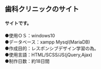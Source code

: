 ## 歯科クリニックのサイト  
  
#### サイトです。  
●使用ＯＳ：windows10  
●データベース：xampp Mysql(MariaDB)  
●作成目的：レスポンシブデザイン学習の為。  
●使用言語：HTML/SCSS/JS(jQuery,Ajax)  
●制作日数：約18日間
